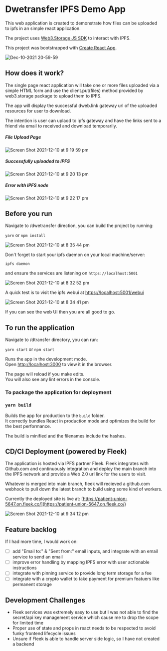 # Dwetransfer IPFS Demo App
This web application is created to demonstrate how files can be uploaded to ipfs in an simple react application.

The project uses [Web3.Storage JS SDK](https://web3.storage/docs/reference/js-client-library/#examples) to interact with IPFS. 

This project was bootstrapped with [Create React App](https://github.com/facebook/create-react-app).

![Dec-10-2021 20-59-59](https://user-images.githubusercontent.com/47976069/145555506-ba8e4607-12b0-46bb-bc4d-1edc303ef330.gif)


## How does it work? 
The single page react application will take one or more files uploaded via a simple HTML form and use the client.put(files) method provided by web3.storage package to upload them to IPFS. 

The app will display the successful dweb.link gateway url of the uploaded resources for user to download. 

The intention is user can uplaod to ipfs gateway and have the links sent to a friend via email to received and download temporarily. 

##### File Upload Page
![Screen Shot 2021-12-10 at 9 19 59 pm](https://user-images.githubusercontent.com/47976069/145558155-2d1eb6e7-fdfd-4873-8387-28f15fa556f9.png)

##### Successfully uploaded to IPFS 
![Screen Shot 2021-12-10 at 9 20 13 pm](https://user-images.githubusercontent.com/47976069/145558181-78c13c47-436d-440b-9e40-59cf8666d84b.png)

##### Error with IPFS node
![Screen Shot 2021-12-10 at 9 22 17 pm](https://user-images.githubusercontent.com/47976069/145558454-55f55ab5-6874-4580-bc8a-6f9f97e5afde.png)

## Before you run
Navigate to /dwetransfer direction, you can build the project by running: 

`yarn` or `npm install`

![Screen Shot 2021-12-10 at 8 35 44 pm](https://user-images.githubusercontent.com/47976069/145551892-88ed76aa-2006-4729-90c0-467626f36258.png)


Don't forget to start your ipfs daemon on your local machine/server:

`ipfs daemon`

and ensure the services are listening on `https://localhost:5001`

![Screen Shot 2021-12-10 at 8 32 52 pm](https://user-images.githubusercontent.com/47976069/145551525-201985f2-1b13-4a26-a0c7-36c8f7aea91c.png)


A quick test is to visit the ipfs webui at [https://localhost:5001/webui](https://localhost:5001/webui)

![Screen Shot 2021-12-10 at 8 34 41 pm](https://user-images.githubusercontent.com/47976069/145551677-8cd60724-1c84-422d-8976-81e782ce47e5.png)

If you can see the web UI then you are all good to go. 

##  To run the application
Navigate to /dtransfer directory, you can run:

`yarn start` or `npm start`

Runs the app in the development mode.\
Open [http://localhost:3000](http://localhost:3000) to view it in the browser.

The page will reload if you make edits.\
You will also see any lint errors in the console.

### To package the application for deployment

### `yarn build`

Builds the app for production to the `build` folder.\
It correctly bundles React in production mode and optimizes the build for the best performance.

The build is minified and the filenames include the hashes.

## CD/CI Deployment (powered by Fleek)
The application is hosted via IPFS partner Fleek. Fleek integrates with Github.com and continuously integration and deploy the main branch into the IPFS network and provide a Web 2.0 url link for the users to visit. 

Whatever is merged into main branch, fleek will recieved a github.com webhook to pull down the latest branch to build using some kind of workers. 

Currently the deployed site is live at: 
[https://patient-union-5647.on.fleek.co/](https://patient-union-5647.on.fleek.co/)

![Screen Shot 2021-12-10 at 9 34 12 pm](https://user-images.githubusercontent.com/47976069/145560263-3b2bffca-dac7-4752-ad87-c77b598b9f7d.png)


## Feature backlog
If I had more time, I would work on:  
- [ ] add "Email to:" & "Sent from:" email inputs, and integrate with an email service to send an email 
- [ ] improve error handling by mapping IPFS error with user actionable instructions
- [ ] integrate with pinning service to provide long term storage for a fee
- [ ] integrate with a crypto wallet to take payment for premium featuers like permanent storage

## Development Challenges
- Fleek services was extremely easy to use but I was not able to find the secret/api key management service which cause me to drop the scope for limited time
- Proper use of state and props in react needs to be respected to avoid funky frontend lifecycle issues
- Unsure if Fleek is able to handle server side logic, so I have not created a backend